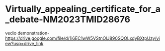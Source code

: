 # Virtually_appealing_certificate_for_a_debate-NM2023TMID28676
vedio demonstration-https://drive.google.com/file/d/1i6EC1wW5VStnOlJ890SQOLxdyBXtpUzy/view?usp=drive_link
